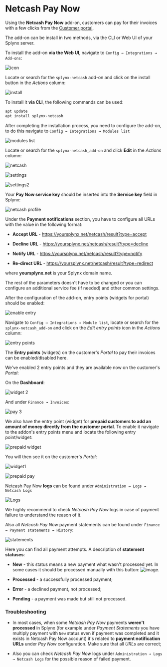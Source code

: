Netcash Pay Now
====================

Using the **Netcash Pay Now** add-on, customers can pay for their invoices with a few clicks from the [Customer portal](customer_portal/customer_portal.md).

The add-on can be install in two methods, via the CLI or Web UI of your Splynx server.

To install the add-on **via the Web UI**, navigate to `Config → Integrations → Add-ons`:

![icon](icon.png)

Locate or search for the `splynx-netcash` add-on and click on the install button in the *Actions* column:

![install](install.png)

To install it **via CLI**, the following commands can be used:

```bash
apt update
apt install splynx-netcash
```

After completing the installation process, you need to configure the add-on, to do this navigate to `Config → Integrations → Modules list`

![modules list](icon_modules.png)

Locate or search for the `splynx-netcash_add-on` and click **Edit** in the *Actions* column:

![netcash](edit_module.png)

![settings](settings_1.png)

![settings2](settings_2.png)

Your **Pay Now service key** should be inserted into the **Service key** field in Splynx:

![netcash profile](netcash_profile.png)

Under the **Payment notifications** section, you have to configure all URLs with the value in the following format:

* **Accept URL** - https://yoursplynx.net/netcash/result?type=accept

* **Decline URL** - https://yoursplynx.net/netcash/result?type=decline

* **Notify URL** - https://yoursplynx.net/netcash/result?type=notify

* **Re-direct URL** - https://yoursplynx.net/netcash/result?type=redirect

where **yoursplynx.net** is your Splynx domain name.

The rest of the parameters doesn't have to be changed or you can configure an additional service fee (if needed) and other common settings.

After the configuration of the add-on, entry points (widgets for portal) should be enabled:

![enable entry](enable_entry.png)

Navigate to `Config → Integrations → Module list`, locate or search for the `splynx-netcash_add-on` and click on the *Edit entry points* icon in the *Actions* column:

![entry points](edit_entry_points.png)

The **Entry points** (widgets) on the customer's *Portal* to pay their invoices can be enabled/disabled here.

We've enabled 2 entry points and they are available now on the customer's *Portal*:

On the **Dashboard**:

![widget 2](widget_2.png)

And under `Finance → Invoices`:

![pay 3](widget_3.png)

We also have the entry point (widget) for **prepaid customers to add an amount of money directly from the customer portal**. To enable it navigate to the addon's entry points menu and locate the following entry point/widget:

![prepaid widget](prepaid_widget.png)

You will then see it on the customer's *Portal*:

![widget1](widget_1.png)

![prepaid pay](pay_widget_1.png)

Netcash Pay Now **logs** can be found under `Administration → Logs → Netcash Logs`

![Logs](logs.png)

We highly recommend to check *Netcash Pay Now* logs in case of payment failure to understand the reason of it.

Also all *Netcash Pay Now* payment statements can be found under `Finance → Payment statements → History`:

![statements](statements.png)

Here you can find all payment attempts. A description of **statement statuses**:


- **New** - this status means a new payment what wasn't processed yet. In some cases it should be processed manually with this button: <icon class="image-icon">![image](manual_pair.png)</icon>.

- **Processed** - a successfully processed payment;

- **Error** - a declined payment, not processed;

- **Pending** - a payment was made but still not processed.

### Troubleshooting

- In most cases, when some *Netcash Pay Now* payments **weren't processed** in Splynx (for example under *Payment Statements* you have multiply payment with `New` status even if payment was completed and it exists in Netcash Pay Now account) it's related to **payment notification URLs** under *Pay Now* configuration. Make sure that all *URLs* are correct;

- Also you can check *Netcash Pay Now* logs under `Administration → Logs → Netcash Logs` for the possible reason of failed payment.
